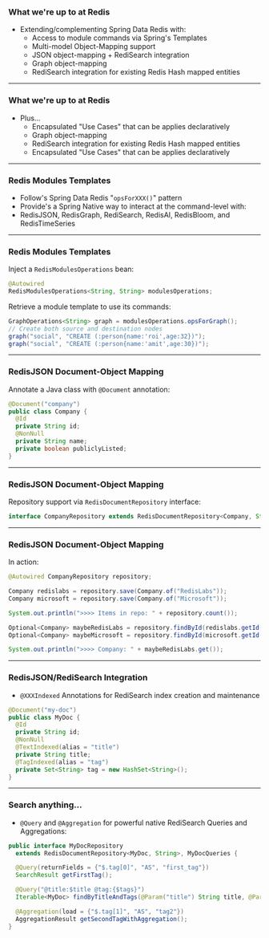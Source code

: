 ### What we're up to at Redis

- Extending/complementing Spring Data Redis with:
  - Access to module commands via Spring's Templates
  - Multi-model Object-Mapping support
  - JSON object-mapping + RediSearch integration
  - Graph object-mapping
  - RediSearch integration for existing Redis Hash mapped entities

---
### What we're up to at Redis

- Plus...
  - Encapsulated "Use Cases" that can be applies declaratively
  - Graph object-mapping
  - RediSearch integration for existing Redis Hash mapped entities
  - Encapsulated "Use Cases" that can be applies declaratively

---

### Redis Modules Templates

- Follow's Spring Data Redis "`opsForXXX()`" pattern
- Provide's a Spring Native way to interact at the command-level with:
- RedisJSON, RedisGraph, RediSearch, RedisAI, RedisBloom, and RedisTimeSeries

---

### Redis Modules Templates

Inject a `RedisModulesOperations` bean:

```java
@Autowired
RedisModulesOperations<String, String> modulesOperations;
```

Retrieve a module template to use its commands:

```java
GraphOperations<String> graph = modulesOperations.opsForGraph();
// Create both source and destination nodes
graph("social", "CREATE (:person{name:'roi',age:32})");
graph("social", "CREATE (:person{name:'amit',age:30})");
```

---

### RedisJSON Document-Object Mapping

Annotate a Java class with `@Document` annotation:

```java
@Document("company")
public class Company {
  @Id
  private String id;
  @NonNull
  private String name;
  private boolean publiclyListed;
}
```
---

### RedisJSON Document-Object Mapping

Repository support via `RedisDocumentRepository` interface:

```java
interface CompanyRepository extends RedisDocumentRepository<Company, String> {}
```

---

### RedisJSON Document-Object Mapping

In action:

```java
@Autowired CompanyRepository repository;

Company redislabs = repository.save(Company.of("RedisLabs"));
Company microsoft = repository.save(Company.of("Microsoft"));

System.out.println(">>>> Items in repo: " + repository.count());

Optional<Company> maybeRedisLabs = repository.findById(redislabs.getId());
Optional<Company> maybeMicrosoft = repository.findById(microsoft.getId());

System.out.println(">>>> Company: " + maybeRedisLabs.get());
```

---

### RedisJSON/RediSearch Integration

- `@XXXIndexed` Annotations for RediSearch index creation and maintenance

```java
@Document("my-doc")
public class MyDoc {
  @Id
  private String id;
  @NonNull
  @TextIndexed(alias = "title")
  private String title;
  @TagIndexed(alias = "tag")
  private Set<String> tag = new HashSet<String>();
}
```

---
### Search anything...

- `@Query` and `@Aggregation` for powerful native RediSearch Queries and Aggregations:

```java
public interface MyDocRepository
  extends RedisDocumentRepository<MyDoc, String>, MyDocQueries {

  @Query(returnFields = {"$.tag[0]", "AS", "first_tag"})
  SearchResult getFirstTag();

  @Query("@title:$title @tag:{$tags}")
  Iterable<MyDoc> findByTitleAndTags(@Param("title") String title, @Param("tags") Set<String> tags);

  @Aggregation(load = {"$.tag[1]", "AS", "tag2"})
  AggregationResult getSecondTagWithAggregation();
}
```